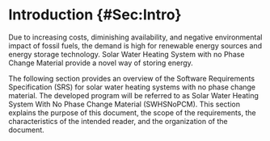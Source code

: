 # Introduction {#Sec:Intro}

Due to increasing costs, diminishing availability, and negative environmental impact of fossil fuels, the demand is high for renewable energy sources and energy storage technology. Solar Water Heating System with no Phase Change Material provide a novel way of storing energy.

The following section provides an overview of the Software Requirements Specification (SRS) for solar water heating systems with no phase change material. The developed program will be referred to as Solar Water Heating System With No Phase Change Material (SWHSNoPCM). This section explains the purpose of this document, the scope of the requirements, the characteristics of the intended reader, and the organization of the document.
